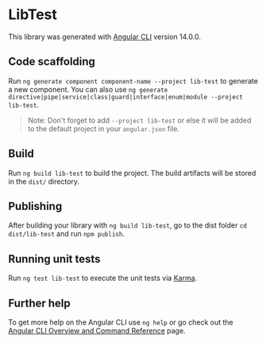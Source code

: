 # LibTest

This library was generated with [Angular CLI](https://github.com/angular/angular-cli) version 14.0.0.

## Code scaffolding

Run `ng generate component component-name --project lib-test` to generate a new component. You can also use `ng generate directive|pipe|service|class|guard|interface|enum|module --project lib-test`.
> Note: Don't forget to add `--project lib-test` or else it will be added to the default project in your `angular.json` file. 

## Build

Run `ng build lib-test` to build the project. The build artifacts will be stored in the `dist/` directory.

## Publishing

After building your library with `ng build lib-test`, go to the dist folder `cd dist/lib-test` and run `npm publish`.

## Running unit tests

Run `ng test lib-test` to execute the unit tests via [Karma](https://karma-runner.github.io).

## Further help

To get more help on the Angular CLI use `ng help` or go check out the [Angular CLI Overview and Command Reference](https://angular.io/cli) page.
